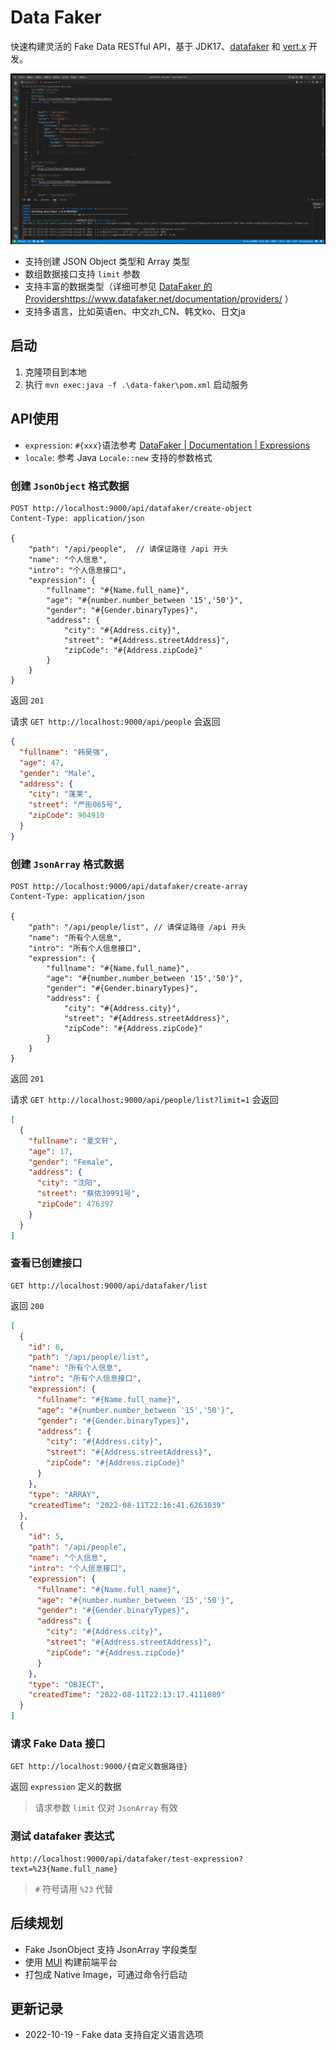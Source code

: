 # Data Faker

快速构建灵活的 Fake Data RESTful API，基于 JDK17、[datafaker](https://www.datafaker.net/) 和 [vert.x](https://vertx.io/) 开发。

![演示](img/演示-1.gif)

- 支持创建 JSON Object 类型和 Array 类型
- 数组数据接口支持 `limit` 参数
- 支持丰富的数据类型（详细可参见 [DataFaker 的 Providers]()https://www.datafaker.net/documentation/providers/ ）
- 支持多语言，比如英语en、中文zh_CN、韩文ko、日文ja

## 启动

1. 克隆项目到本地
2. 执行 `mvn exec:java -f .\data-faker\pom.xml` 启动服务

## API使用


- `expression`: `#{xxx}`语法参考 [DataFaker | Documentation | Expressions](https://www.datafaker.net/documentation/expressions/)
- `locale`: 参考 Java `Locale::new` 支持的参数格式

### 创建 `JsonObject` 格式数据

```
POST http://localhost:9000/api/datafaker/create-object  
Content-Type: application/json

{
    "path": "/api/people",  // 请保证路径 /api 开头
    "name": "个人信息",
    "intro": "个人信息接口",
    "expression": {
        "fullname": "#{Name.full_name}", 
        "age": "#{number.number_between '15','50'}",
        "gender": "#{Gender.binaryTypes}",
        "address": {
            "city": "#{Address.city}",
            "street": "#{Address.streetAddress}",
            "zipCode": "#{Address.zipCode}"
        }
    }
}
```
返回 `201`

请求 `GET http://localhost:9000/api/people` 会返回

```json
{
  "fullname": "韩昊强",
  "age": 47,
  "gender": "Male",
  "address": {
    "city": "蓬莱",
    "street": "严街065号",
    "zipCode": 904910
  }
}
```

### 创建 `JsonArray` 格式数据

```
POST http://localhost:9000/api/datafaker/create-array
Content-Type: application/json

{
    "path": "/api/people/list", // 请保证路径 /api 开头
    "name": "所有个人信息",
    "intro": "所有个人信息接口",
    "expression": {
        "fullname": "#{Name.full_name}", 
        "age": "#{number.number_between '15','50'}",
        "gender": "#{Gender.binaryTypes}",
        "address": {
            "city": "#{Address.city}",
            "street": "#{Address.streetAddress}",
            "zipCode": "#{Address.zipCode}"
        }
    }
}
```
返回 `201`

请求 `GET http://localhost:9000/api/people/list?limit=1` 会返回

```json
[
  {
    "fullname": "夏文轩",
    "age": 17,
    "gender": "Female",
    "address": {
      "city": "沈阳",
      "street": "蔡侬39991号",
      "zipCode": 476397
    }
  }
]
```

### 查看已创建接口

```
GET http://localhost:9000/api/datafaker/list
```

返回 `200`

```json
[
  {
    "id": 6,
    "path": "/api/people/list",
    "name": "所有个人信息",
    "intro": "所有个人信息接口",
    "expression": {
      "fullname": "#{Name.full_name}",
      "age": "#{number.number_between '15','50'}",
      "gender": "#{Gender.binaryTypes}",
      "address": {
        "city": "#{Address.city}",
        "street": "#{Address.streetAddress}",
        "zipCode": "#{Address.zipCode}"
      }
    },
    "type": "ARRAY",
    "createdTime": "2022-08-11T22:16:41.6263039"
  },
  {
    "id": 5,
    "path": "/api/people",
    "name": "个人信息",
    "intro": "个人信息接口",
    "expression": {
      "fullname": "#{Name.full_name}",
      "age": "#{number.number_between '15','50'}",
      "gender": "#{Gender.binaryTypes}",
      "address": {
        "city": "#{Address.city}",
        "street": "#{Address.streetAddress}",
        "zipCode": "#{Address.zipCode}"
      }
    },
    "type": "OBJECT",
    "createdTime": "2022-08-11T22:13:17.4111089"
  }
]
```

### 请求 Fake Data 接口

```
GET http://localhost:9000/{自定义数据路径}
```
返回 `expression` 定义的数据

> 请求参数 `limit` 仅对 `JsonArray` 有效

### 测试 datafaker 表达式 

```
http://localhost:9000/api/datafaker/test-expression?text=%23{Name.full_name}
```

> `#` 符号请用 `%23` 代替

## 后续规划

- Fake JsonObject 支持 JsonArray 字段类型
- 使用 [MUI](https://mui.com/zh/) 构建前端平台
- 打包成 Native Image，可通过命令行启动
## 更新记录

- 2022-10-19 - Fake data 支持自定义语言选项

